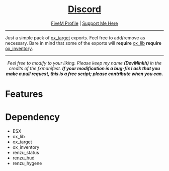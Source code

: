 <h1 align='center'><a href='https://discord.me/nlg'>Discord</a></h1>
<p align='center'><a href='https://forum.cfx.re/u/minkh/activity'>FiveM Profile</a> | <a href='https://www.paypal.com/paypalme/nativeliferp'>Support Me Here</a><br></p>

---

Just a simple pack of <a href='https://github.com/overextended/ox_target'>ox_target</a> exports. Feel free to add/remove as necessary. Bare in mind that some of the exports will <b>require</b> <a href='overextended/ox_lib'>ox_lib</a> <b>require</b> <a href='overextended/ox_inventory'>ox_inventory</a>.

---

<p align='center'><i>Feel free to modify to your liking. Please keep my name <b>(DevMinkh)</b> in the credits of the fxmanifest. <b>If your modification is a bug-fix I ask that you make a pull request, this is a free script; please contribute when you can.</b></i></p>

# Features

# Dependency
- ESX
- ox_lib
- ox_target
- ox_inventory
- renzu_status
- renzu_hud
- renzu_hygene
